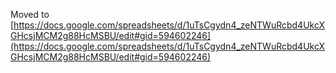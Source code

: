 Moved to [https://docs.google.com/spreadsheets/d/1uTsCgydn4_zeNTWuRcbd4UkcXGHcsjMCM2g88HcMSBU/edit#gid=594602246](https://docs.google.com/spreadsheets/d/1uTsCgydn4_zeNTWuRcbd4UkcXGHcsjMCM2g88HcMSBU/edit#gid=594602246)
